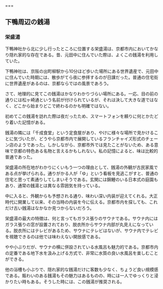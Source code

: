 
===

## 下鴨周辺の銭湯

### 栄盛湯

下鴨神社から北に少し行ったところに位置する栄盛湯は、京都市内においてかなり隠れ家的な存在である。昔、元田中に住んでいた際は、よくこの銭湯を利用していた。

下鴨神社は、京阪の出町柳駅から10分ほど歩いた場所にある世界遺産で、元田中に住んでいた時期には、散歩がてら夜に参拝するのが日課だった。普通の住宅街に世界遺産があるのは、京都ならではの風景であろう。

さて、地理的に見てこの銭湯はかなりわかりづらい場所にある。一応、目の前の通りには松ヶ崎通という名前が付けられているが、それは決して大きな道ではなく、どこから始まりどこで終わるのかも明確ではない。

初めてこの銭湯を訪れた際は夜だったため、スマートフォンを頼りに何とかたどり着いた記憶がある。

銭湯の隣には「千成食堂」という定食屋があり、やけに様々な場所で見かけることに気づいたが、どうやら京都市内で展開しているフランチャイズ形式のチェーン店のようであった。しかしながら、京都市外では見たことがないため、ある意味で京都の特色ある名物と言えるかもしれない。私の記憶によると、味は比較的普通であった。

栄盛湯の所在地がわかりにくいもう一つの理由として、銭湯の外観が古民家風である点が挙げられる。通りがかる人が「ゆ」という看板を見逃こがすと、普通の住宅と思って素通りしてしまいそうである。玄関には錦鯉のいる日本式の庭園もあり、通常の銭湯とは異なる雰囲気を持っている。

中に入ると、外観からも予想される通り、味わい深い内装が迎えてくれる。大正時代に開業して以来、その当時の内装を今に伝える。京都市内を探しても、これだけ古い銭湯はなかなか見つからないだろう。

栄盛湯の最大の特徴は、何と言ってもガラス張りのサウナである。サウナ内にはガラス張りの窓が設置されており、脱衣所からサウナ内部が丸見えになっている。脱衣所にはテレビがあるため、サウナにテレビはないが、サウナ内でテレビを視聴できるのは他では味わえない開放感である。

やや小ぶりだが、サウナの横に併設されている水風呂も魅力的である。京都市内の定番である地下水を汲み上げる方式で、非常に水質の良い水風呂を楽しむことができる。

他の浴槽も小ぶりで、隠れ家的な銭湯だけに客数も少なく、ちょうど良い規模感である。賑わいのある銭湯もその魅力はあるものの、時には一人でゆっくりと浸かりたい時もある。そうした時には、この銭湯が推奨される。
